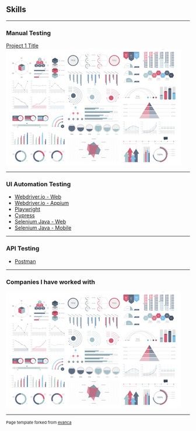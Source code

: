 ## Skills

---

### Manual Testing 

[Project 1 Title](/sample_page)
<img src="images/dummy_thumbnail.jpg?raw=true"/>

---

### UI Automation Testing

- [Webdriver.io - Web](http://example.com/)
- [Webdriver.io - Appium](http://example.com/)
- [Playwright](http://example.com/)
- [Cypress](http://example.com/)
- [Selenium Java - Web](http://example.com/)
- [Selenium Java - Mobile](http://example.com/)

---

### API Testing
- [Postman](http://example.com/)

---

### Companies I have worked with

<img src="images/dummy_thumbnail.jpg?raw=true"/>


---
<p style="font-size:11px">Page template forked from <a href="https://github.com/evanca/quick-portfolio">evanca</a></p>
<!-- Remove above link if you don't want to attibute -->
